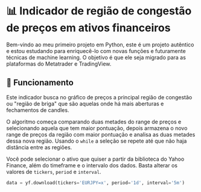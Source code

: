 
# 📊 Indicador de região de congestão de preços em ativos financeiros

Bem-vindo ao meu primeiro projeto em Python, este é um projeto autêntico e estou estudando para enriquecê-lo com novas funções e futuramente técnicas de machine learning. O objetivo é que ele seja migrado para as plataformas do Metatrader e TradingView.




## 🚀 Funcionamento
Este indicador busca no gráfico de preços a principal região de congestão ou "região de briga" que são aquelas onde há mais aberturas e fechamentos de candles.

O algoritmo começa comparando duas metades do range de preços e selecionando aquela que tem maior pontuação, depois armazena o novo range de preços da região com maior pontuação e analisa as duas metades dessa nova região. Usando o `while` a seleção se repete até que não haja distância entre as regiões.

Você pode selecionar o ativo que quiser a partir da biblioteca do Yahoo Finance, além do timeframe e o intervalo dos dados. Basta alterar os valores de `tickers`, `period` e `interval`.

```python
data = yf.download(tickers='EURJPY=x', period='1d', interval='5m')
```

